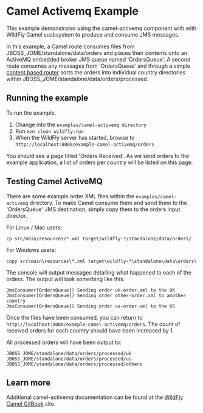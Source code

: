 # Camel Activemq Example

This example demonstrates using the camel-activemq component with with WildFly Camel susbsystem to produce and consume JMS messages.

In this example, a Camel route consumes files from JBOSS_JOME/standalone/data/orders and places their contents onto an ActiveMQ embedded broker JMS queue
named 'OrdersQueue'. A second route consumes any messages from 'OrdersQueue' and through a simple [content based router](http://camel.apache.org/content-based-router.html)
sorts the orders into individual country directories within JBOSS_JOME/standalone/data/orders/processed.

## Running the example

To run the example.

1. Change into the `examples/camel-activemq directory`
2. Run `mvn clean wildfly:run`
3. When the WildFly server has started, browse to `http://localhost:8080/example-camel-activemq/orders`

You should see a page titled 'Orders Received'. As we send orders to the example application, a list
of orders per country will be listed on this page.

## Testing Camel ActiveMQ

There are some example order XML files within the `examples/camel-activemq` directory. To make Camel
consume them and send them to the 'OrdersQueue' JMS destination, simply copy them to the orders input
director.

For Linux / Mac users:

    cp src/main/resources/*.xml target/wildfly-*/standalone/data/orders/

For Windows users:

    copy src\main\resources\*.xml target\wildfly-*\standalone\data\orders\

The console will output messages detailing what happened to each of the orders. The output
will look something like this.

```
JmsConsumer[OrdersQueue]) Sending order uk-order.xml to the UK
JmsConsumer[OrdersQueue]) Sending order other-order.xml to another country
JmsConsumer[OrdersQueue]) Sending order us-order.xml to the US
```

Once the files have been consumed, you can return to `http://localhost:8080/example-camel-activemq/orders`. The count of
received orders for each country should have been increased by 1.

All processed orders will have been output to:

    JBOSS_JOME/standalone/data/orders/processed/uk
    JBOSS_JOME/standalone/data/orders/processed/us
    JBOSS_JOME/standalone/data/orders/processed/others

## Learn more

Additional camel-activemq documentation can be
found at the [WildFly Camel GitBook](http://wildflyext.gitbooks.io/wildfly-camel/content/components/camel-activemq.html) site.
